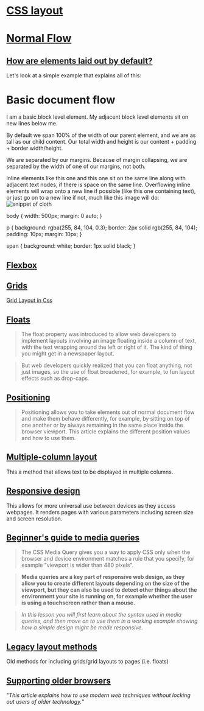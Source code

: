 # [**CSS layout**](https://developer.mozilla.org/en-US/docs/Learn/CSS/CSS_layout)

# [**Normal Flow**](https://developer.mozilla.org/en-US/docs/Learn/CSS/CSS_layout/Normal_Flow)

## [**How are elements laid out by default?**](https://developer.mozilla.org/en-US/docs/Learn/CSS/CSS_layout/Normal_Flow#how_are_elements_laid_out_by_default)


Let's look at a simple example that explains all of this:

<h1>Basic document flow</h1>

<p>
I am a basic block level element. My adjacent block level elements sit on new
lines below me.
</p>

<p>
By default we span 100% of the width of our parent element, and we are as tall
as our child content. Our total width and height is our content + padding +
border width/height.
</p>

<p>
We are separated by our margins. Because of margin collapsing, we are
separated by the width of one of our margins, not both.
</p>

<p>
Inline elements <span>like this one</span> and <span>this one</span> sit on
the same line along with adjacent text nodes, if there is space on the same
line. Overflowing inline elements will
<span>wrap onto a new line if possible (like this one containing text)</span>,
or just go on to a new line if not, much like this image will do:
<img src="long.jpg" alt="snippet of cloth" />
</p>

body {
  width: 500px;
  margin: 0 auto;
}

p {
  background: rgba(255, 84, 104, 0.3);
  border: 2px solid rgb(255, 84, 104);
  padding: 10px;
  margin: 10px;
}

span {
  background: white;
  border: 1px solid black;
}

## [**Flexbox**](https://developer.mozilla.org/en-US/docs/Learn/CSS/CSS_layout/Flexbox)


## [**Grids**](https://developer.mozilla.org/en-US/docs/Learn/CSS/CSS_layout/Grids)

[Grid Layout in Css](https://youtu.be/KOvGeFUHAC0)

## [**Floats**](https://developer.mozilla.org/en-US/docs/Learn/CSS/CSS_layout/Floats)

>The float property was introduced to allow web developers to implement layouts involving an image floating inside a column of text, with the text wrapping around the left or right of it. The kind of thing you might get in a newspaper layout.

>But web developers quickly realized that you can float anything, not just images, so the use of float broadened, for example, to fun layout effects such as drop-caps.


## [**Positioning**](https://developer.mozilla.org/en-US/docs/Learn/CSS/CSS_layout/Positioning)

>Positioning allows you to take elements out of normal document flow and make them behave differently, for example, by sitting on top of one another or by always remaining in the same place inside the browser viewport. This article explains the different position values and how to use them.


## [**Multiple-column layout**](https://developer.mozilla.org/en-US/docs/Learn/CSS/CSS_layout/Multiple-column_Layout)

This a method that allows text to be displayed in multiple columns.

## [**Responsive design**](https://developer.mozilla.org/en-US/docs/Learn/CSS/CSS_layout/Responsive_Design)

This allows for more universal use between devices as they access webpages. It renders pages with various parameters including screen size and screen resolution.

## [**Beginner's guide to media queries**](https://developer.mozilla.org/en-US/docs/Learn/CSS/CSS_layout/Media_queries)

>The CSS Media Query gives you a way to apply CSS only when the browser and device environment matches a rule that you specify, for example "viewport is wider than 480 pixels". 

>**Media queries are a key part of responsive web design, as they allow you to create different layouts depending on the size of the viewport, but they can also be used to detect other things about the environment your site is running on, for example whether the user is using a touchscreen rather than a mouse.**

>*In this lesson you will first learn about the syntax used in media queries, and then move on to use them in a working example showing how a simple design might be made responsive.*

## [**Legacy layout methods**](https://developer.mozilla.org/en-US/docs/Learn/CSS/CSS_layout/Legacy_Layout_Methods)

Old methods for including grids/grid layouts to pages (i.e. floats)

## [**Supporting older browsers**](https://developer.mozilla.org/en-US/docs/Learn/CSS/CSS_layout/Supporting_Older_Browsers)

"*This article explains how to use modern web techniques without locking out users of older technology.*"

